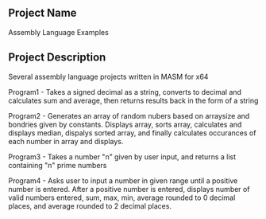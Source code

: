 ## **Project Name**

Assembly Language Examples

## **Project Description**

Several assembly language projects written in MASM for x64

Program1 - Takes a signed decimal as a string, converts to decimal and calculates sum and average, then returns results back in the form of a string  

Program2 - Generates an array of random nubers based on arraysize and bondries given by constants. Displays array, sorts array, calculates and displays median, dispalys sorted array, and finally calculates occurances of each number in array and displays.  

Program3 - Takes a number "n" given by user input, and returns a list containing "n" prime numbers  

Program4 - Asks user to input a number in given range until a positive number is entered. After a positive number is entered, displays number of valid numbers entered, sum, max, min, average rounded to 0 decimal places, and average rounded to 2 decimal places.
